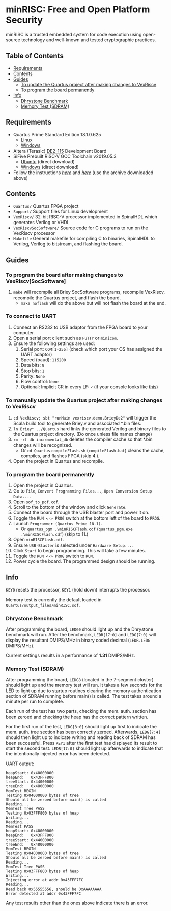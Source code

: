 # minRISC: Free and Open Platform Security <!-- omit in toc -->
minRISC is a trusted embedded system for code execution using open-source technology and well-known and tested cryptographic practices.

## Table of Contents <!-- omit in toc -->
- [Requirements](#Requirements)
- [Contents](#Contents)
- [Guides](#Guides)
  - [To update the Quartus project after making changes to VexRiscv](#To-update-the-Quartus-project-after-making-changes-to-VexRiscv)
  - [To program the board permanently](#To-program-the-board-permanently)
- [Info](#Info)
  - [Dhrystone Benchmark](#Dhrystone-Benchmark)
  - [Memory Test (SDRAM)](#Memory-Test-SDRAM)

## Requirements
- Quartus Prime Standard Edition 18.1.0.625
    - [Linux](http://fpgasoftware.intel.com/?edition=standard&platform=linux&download_manager=direct)
    - [Windows](http://fpgasoftware.intel.com/?edition=standard&platform=windows&download_manager=direct)
- Altera (Terasic) [DE2-115](https://www.terasic.com.tw/cgi-bin/page/archive.pl?Language=English&No=502) Development Board
- SiFive Prebuilt RISC‑V GCC Toolchain v2019.05.3
   - [Ubuntu](https://static.dev.sifive.com/dev-tools/riscv64-unknown-elf-gcc-8.2.0-2019.05.3-x86_64-linux-ubuntu14.tar.gz) (direct download)
   - [Windows](https://static.dev.sifive.com/dev-tools/riscv64-unknown-elf-gcc-8.2.0-2019.05.3-x86_64-w64-mingw32.zip) (direct download)
- Follow the instructions [*here*](https://github.com/tianyouw/VexRiscv#dependencies) and [*here*](https://github.com/tianyouw/VexRiscvSocSoftware/) (use the archive downloaded above)

## Contents
- `Quartus/` Quartus FPGA project
- `Support/` Support files for Linux development
- `VexRiscv/` 32-bit RISC-V processor implemented in SpinalHDL which generates Verilog or VHDL
- `VexRiscvSocSoftware/` Source code for C programs to run on the VexRiscv processor
- `Makefile` General makefile for compiling C to binaries, SpinalHDL to Verilog, Verilog to bitstream, and flashing the board. 

## Guides
### To program the board after making changes to VexRiscv[SocSoftware]
1. `make` will recompile all Briey SocSoftware programs, recompile VexRiscv, recompile the Quartus project, and flash the board.
    - `make noflash` will do the above but will not flash the board at the end.

### To connect to UART
1. Connect an RS232 to USB adaptor from the FPGA board to your computer.
2. Open a serial port client such as `PuTTY` or `minicom`.
3. Ensure the following settings are used:
   1. Serial port: `COM[1-256]` (check which port your OS has assigned the UART adaptor)
   2. Speed (baud): `115200`
   3. Data bits: `8`
   4. Stop bits: `1`
   5. Parity: `None`
   6. Flow control: `None`
   7. Optional: Implicit CR in every LF: `✓` (if your console looks like [this](https://superuser.com/questions/654490/putty-new-line-not-working-properly))

### To manually update the Quartus project after making changes to VexRiscv
1. `cd VexRiscv; sbt "runMain vexriscv.demo.BrieyDe2"` will trigger the Scala build tool to generate Briey.v and associated *.bin files.
2. `ln Briey* ../Quartus` hard links the generated Verilog and binary files to the Quartus project directory. (Do once unless file names change)
3. `rm -rf db incremental_db` deletes the compiler cache so that *.bin changes will be recognized.
    - Or `cd Quartus` `compileFlash.sh` (`compileFlash.bat`) cleans the cache, compiles, and flashes FPGA (skip 4.).
4. Open the project in Quartus and recompile.

### To program the board permanently
1. Open the project in Quartus.
2. Go to `File`, `Convert Programming Files...`, `Open Conversion Setup Data...`.
3. Open `sof_to_pof.cof`.
4. Scroll to the bottom of the window and click `Generate`.
5. Connect the board through the USB blaster port and power it on.
6. Toggle the `RUN <-> PROG` switch at the bottom left of the board to `PROG`.
7. Launch `Programmer (Quartus Prime 18.1)`.
    - Or `quartus_pgm .\minRISCFlash.cdf` (`quartus_pgm.exe .\minRISCFlash.cdf`) (skip to 11.)
8. Open `minRISCFlash.cdf`.
9.  Ensure `USB-Blaster` is selected under `Hardware Setup...`.
10. Click `Start` to begin programming. This will take a few minutes.
11. Toggle the `RUN <-> PROG` switch to `RUN`.
12. Power cycle the board. The programmed design should be running.

## Info
`KEY0` resets the processor, `KEY1` (hold down) interrupts the processor.

Memory test is currently the default loaded in `Quartus/output_files/minRISC.sof`.

### Dhrystone Benchmark
After programming the board, `LEDG0` should light up and the Dhrystone benchmark will run.
After the benchmark, `LEDR[17:0]` and `LEDG[7:0]` will display the resultant DMIPS/MHz in binary coded decimal (`LEDR.LEDG` DMIPS/MHz).

Current settings results in a performance of **1.31** DMIPS/MHz.

### Memory Test (SDRAM)
After programming the board, `LEDG8` (located in the 7-segment cluster) should light up and the memory test will run.
It takes a few seconds for the LED to light up due to startup routines clearing the memory authentication section of SDRAM running before main() is called.
The test takes around a minute per run to complete.

Each run of the test has two parts, checking the mem. auth. section has been zeroed and checking the heap has the correct pattern written.

For the first run of the test, `LEDG[3:0]` should light up first to indicate the mem. auth. tree section has been correctly zeroed.
Afterwards, `LEDG[7:4]` should then light up to indicate writing and reading back of SDRAM has been successful.
Press `KEY1` after the first test has displayed its result to start the second test. `LEDR[17:0]` should light up afterwards to indicate that the intentionally injected error has been detected.

UART output:
```
heapStart: 0x40000000
heapEnd:   0x43FFF800
treeStart: 0x44000000
treeEnd:   0x48000000
MemTest BEGIN
Testing 0x04000000 bytes of tree
Should all be zeroed before main() is called
Reading...
MemTest Tree PASS
Testing 0x03FFF800 bytes of heap
Writing...
Reading...
MemTest PASS
heapStart: 0x40000000
heapEnd:   0x43FFF800
treeStart: 0x44000000
treeEnd:   0x48000000
MemTest BEGIN
Testing 0x04000000 bytes of tree
Should all be zeroed before main() is called
Reading...
MemTest Tree PASS
Testing 0x03FFF800 bytes of heap
Writing...
Injecting error at addr 0x43FFF7FC
Reading...
Read back 0x55555556, should be 0xAAAAAAAA
Error detected at addr 0x43FFF7FC
```

Any test results other than the ones above indicate there is an error.
